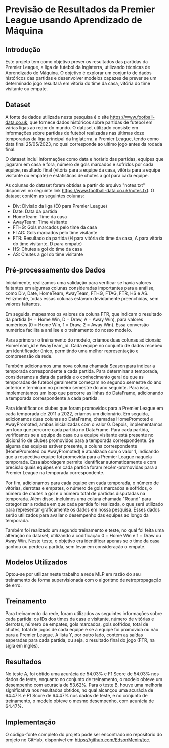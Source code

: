 # Previsão de Resultados da Premier League usando Aprendizado de Máquina

## Introdução

Este projeto tem como objetivo prever os resultados das partidas da Premier League, a liga de futebol da Inglaterra, utilizando técnicas de Aprendizado de Máquina. O objetivo é explorar um conjunto de dados históricos das partidas e desenvolver modelos capazes de prever se um determinado jogo resultará em vitória do time da casa, vitória do time visitante ou empate.

## Dataset

A fonte de dados utilizada nesta pesquisa é o site https://www.football-data.co.uk, que fornece dados históricos sobre partidas de futebol em várias ligas ao redor do mundo. O dataset utilizado consiste em informações sobre partidas de futebol realizadas nas últimas doze temporadas da liga principal da Inglaterra, a Premier League, tendo como data final 25/05/2023, no qual corresponde ao ultimo jogo antes da rodada final.

O dataset inclui informações como data e horário das partidas, equipes que jogaram em casa e fora, número de gols marcados e sofridos por cada equipe, resultado final (vitória para a equipe da casa, vitória para a equipe visitante ou empate) e estatísticas de chutes a gol para cada equipe.

As colunas do dataset foram obtidas a partir do arquivo "notes.txt" disponível no seguinte link https://www.football-data.co.uk/notes.txt. O dataset contém as seguintes colunas:

- Div: Divisão da liga (E0 para Premier League)
- Date: Data da partida
- HomeTeam: Time da casa
- AwayTeam: Time visitante
- FTHG: Gols marcados pelo time da casa
- FTAG: Gols marcados pelo time visitante
- FTR: Resultado da partida (H para vitória do time da casa, A para vitória do time visitante, D para empate)
- HS: Chutes a gol do time da casa
- AS: Chutes a gol do time visitante

## Pré-processamento dos Dados

Inicialmente, realizamos uma validação para verificar se havia valores faltantes em algumas colunas consideradas importantes para a análise, como Div, Date, HomeTeam, AwayTeam, FTHG, FTAG, FTR, HS e AS. Felizmente, todas essas colunas estavam devidamente preenchidas, sem valores faltantes.

Em seguida, mapeamos os valores da coluna FTR, que indicam o resultado da partida (H = Home Win, D = Draw, A = Away Win), para valores numéricos (0 = Home Win, 1 = Draw, 2 = Away Win). Essa conversão numérica facilita a análise e o treinamento do nosso modelo.

Para aprimorar o treinamento do modelo, criamos duas colunas adicionais: HomeTeam_id e AwayTeam_id. Cada equipe no conjunto de dados recebeu um identificador único, permitindo uma melhor representação e compreensão da rede.

Também adicionamos uma nova coluna chamada Season para indicar a temporada correspondente a cada partida. Para determinar a temporada, consideramos a data da partida e o conhecimento geral de que as temporadas de futebol geralmente começam no segundo semestre do ano anterior e terminam no primeiro semestre do ano seguinte. Para isso, implementamos um loop que percorre as linhas do DataFrame, adicionando a temporada correspondente a cada partida.

Para identificar os clubes que foram promovidos para a Premier League em cada temporada de 2011 a 2022, criamos um dicionário. Em seguida, adicionamos duas colunas ao DataFrame, chamadas HomePromoted e AwayPromoted, ambas inicializadas com o valor 0. Depois, implementamos um loop que percorre cada partida no DataFrame. Para cada partida, verificamos se a equipe da casa ou a equipe visitante está presente no dicionário de clubes promovidos para a temporada correspondente. Se alguma das equipes estiver presente, a coluna correspondente (HomePromoted ou AwayPromoted) é atualizada com o valor 1, indicando que a respectiva equipe foi promovida para a Premier League naquela temporada. Essa abordagem permite identificar automaticamente e com precisão quais equipes em cada partida foram recém-promovidas para a Premier League na temporada correspondente.

Por fim, adicionamos para cada equipe em cada temporada, o número de vitórias, derrotas e empates, o número de gols marcados e sofridos, o número de chutes a gol e o número total de partidas disputadas na temporada. Além disso, incluímos uma coluna chamada "Round" para categorizar a rodada em que cada partida foi realizada, o que será utilizado para representar graficamente os dados em nossa pesquisa. Esses dados serão utilizados para avaliar o desempenho das equipes ao longo da temporada.

Também foi realizado um segundo treinamento e teste, no qual foi feita uma alteração no dataset, utilizando a codificação 0 = Home Win e 1 = Draw ou Away Win. Neste teste, o objetivo era identificar apenas se o time da casa ganhou ou perdeu a partida, sem levar em consideração o empate.

## Modelos Utilizados

Optou-se por utilizar neste trabalho a rede MLP em razão do seu treinamento de forma supervisionada com o algoritmo de retropropagação de erro.

## Treinamento

Para treinamento da rede, foram utilizados as seguintes informações sobre cada partida: os IDs dos times da casa e visitante, número de vitórias e derrotas, número de empates, gols marcados, gols sofridos, total de chutes, total de jogos de cada equipe e se a equipe foi promovida ou não para a Premier League. A lista Y, por outro lado, contém as saídas esperadas para cada partida, ou seja, o resultado final do jogo (FTR, na sigla em inglês).

## Resultados

No teste A, foi obtido uma acurácia de 54.03\% e F1 Score de 54.03\% nos dados de teste, enquanto no conjunto de treinamento, o modelo obteve um desempenho com acurácia de 53.62\%.
Para o teste B, houve uma melhoria significativa nos resultados obtidos, no qual alcançou uma  acurácia de 64.47\% e F1 Score de 64.47\% nos dados de teste, e no conjunto de treinamento, o modelo obteve o mesmo desempenho, com acurácia de 64.47\%.

## Implementação

O código-fonte completo do projeto pode ser encontrado no repositório do projeto no GitHub, disponível em https://github.com/EdsonMenin/tcc.